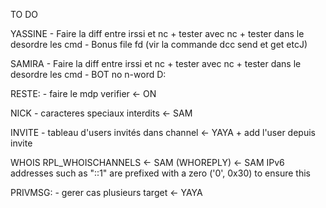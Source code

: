 TO DO

YASSINE
    - Faire la diff entre irssi et nc + tester avec nc + tester dans le desordre  les cmd
    - Bonus file fd (vir la commande dcc send et get etcJ)

SAMIRA
    - Faire la diff entre irssi et nc + tester avec nc + tester dans le desordre les cmd
    -   BOT
            no n-word D:

RESTE:
    - faire le mdp verifier <- ON 

NICK
    - caracteres speciaux interdits <- SAM

INVITE
    - tableau d'users invités dans channel <- YAYA
        + add l'user depuis invite

WHOIS
 RPL_WHOISCHANNELS <- SAM
 (WHOREPLY) <- SAM
 IPv6 addresses such as "::1" are prefixed with a zero ('0', 0x30) to ensure this


PRIVMSG:
    - gerer cas plusieurs target <- YAYA

